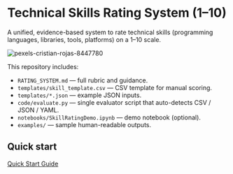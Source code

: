 # Technical Skills Rating System (1–10)

A unified, evidence-based system to rate technical skills (programming languages, libraries, tools, platforms) on a 1–10 scale.

![pexels-cristian-rojas-8447780](https://github.com/user-attachments/assets/ac3088be-b7b3-445b-b6f1-0618e984d9bd)

This repository includes:
- `RATING_SYSTEM.md` — full rubric and guidance.
- `templates/skill_template.csv` — CSV template for manual scoring.
- `templates/*.json` — example JSON inputs.
- `code/evaluate.py` — single evaluator script that auto-detects CSV / JSON / YAML.
- `notebooks/SkillRatingDemo.ipynb` — demo notebook (optional).
- `examples/` — sample human-readable outputs.

## Quick start

[Quick Start Guide](https://github.com/mepsrajput/Technical-Skills-Rating-System/blob/main/QUICK_START.md)
